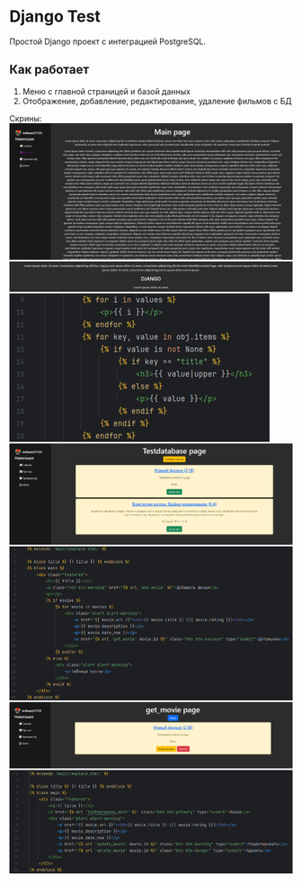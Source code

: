 # Django Test

Простой Django проект с интеграцией PostgreSQL.

## Как работает
1. Меню с главной страницей и базой данных
2. Отображение, добавление, редактирование, удаление фильмов с БД

Скрины:
![Главная страница](screenshots/1.png)
![Добавление статтей с помощью цикла из списка и словаря](screenshots/2.png)
![Реализация](screenshots/3.png)
![Страница с фильмами из БД](screenshots/4.png)
![Реализация](screenshots/5.png)
![Страница фильма по id](screenshots/6.png)
![Реализация](screenshots/7.png)